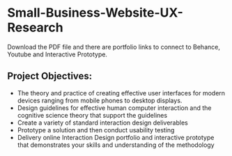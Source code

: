 # Small-Business-Website-UX-Research

Download the PDF file and there are portfolio links to connect to Behance, Youtube and Interactive Prototype.

## Project Objectives:
+ The theory and practice of creating effective user interfaces for modern devices ranging from mobile phones to desktop displays.
+ Design guidelines for effective human computer interaction and the cognitive science theory that support the guidelines
+ Create a variety of standard interaction design deliverables
+ Prototype a solution and then conduct usability testing
+ Delivery online Interaction Design portfolio and interactive prototype that demonstrates your skills and understanding of the methodology

